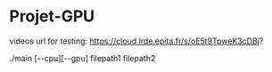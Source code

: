 # Projet-GPU

videos url for testing: https://cloud.lrde.epita.fr/s/oE5t9TpweK3cDBj?

./main [--cpu][--gpu] filepath1 filepath2
